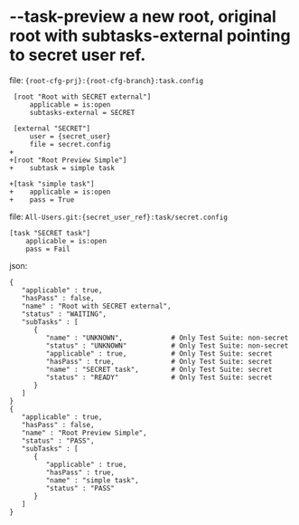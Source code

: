 # --task-preview a new root, original root with subtasks-external pointing to secret user ref.

file: `{root-cfg-prj}:{root-cfg-branch}:task.config`
```
 [root "Root with SECRET external"]
     applicable = is:open
     subtasks-external = SECRET

 [external "SECRET"]
     user = {secret_user}
     file = secret.config
+
+[root "Root Preview Simple"]
+    subtask = simple task

+[task "simple task"]
+    applicable = is:open
+    pass = True
```

file: `All-Users.git:{secret_user_ref}:task/secret.config`
```
[task "SECRET task"]
    applicable = is:open
    pass = Fail
```

json:
```
{
   "applicable" : true,
   "hasPass" : false,
   "name" : "Root with SECRET external",
   "status" : "WAITING",
   "subTasks" : [
      {
         "name" : "UNKNOWN",            # Only Test Suite: non-secret
         "status" : "UNKNOWN"           # Only Test Suite: non-secret
         "applicable" : true,           # Only Test Suite: secret
         "hasPass" : true,              # Only Test Suite: secret
         "name" : "SECRET task",        # Only Test Suite: secret
         "status" : "READY"             # Only Test Suite: secret
      }
   ]
}
{
   "applicable" : true,
   "hasPass" : false,
   "name" : "Root Preview Simple",
   "status" : "PASS",
   "subTasks" : [
      {
         "applicable" : true,
         "hasPass" : true,
         "name" : "simple task",
         "status" : "PASS"
      }
   ]
}
```
